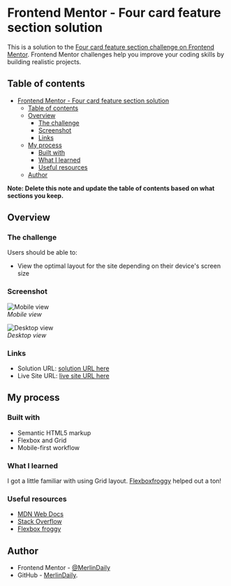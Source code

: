 # Frontend Mentor - Four card feature section solution

This is a solution to the [Four card feature section challenge on Frontend Mentor](https://www.frontendmentor.io/challenges/four-card-feature-section-weK1eFYK). Frontend Mentor challenges help you improve your coding skills by building realistic projects.

## Table of contents

- [Frontend Mentor - Four card feature section solution](#frontend-mentor---four-card-feature-section-solution)
  - [Table of contents](#table-of-contents)
  - [Overview](#overview)
    - [The challenge](#the-challenge)
    - [Screenshot](#screenshot)
    - [Links](#links)
  - [My process](#my-process)
    - [Built with](#built-with)
    - [What I learned](#what-i-learned)
    - [Useful resources](#useful-resources)
  - [Author](#author)

**Note: Delete this note and update the table of contents based on what sections you keep.**

## Overview

### The challenge

Users should be able to:

- View the optimal layout for the site depending on their device's screen size

### Screenshot

![Mobile view](/screenshot/mobile-375px.png)  
_Mobile view_

![Desktop view](/screenshot/desktop-1440px.png)  
_Desktop view_

### Links

- Solution URL: [solution URL here](https://your-solution-url.com)
- Live Site URL: [live site URL here](https://your-live-site-url.com)

## My process

### Built with

- Semantic HTML5 markup
- Flexbox and Grid
- Mobile-first workflow

### What I learned

I got a little familiar with using Grid layout. [Flexboxfroggy](https://flexboxfroggy.com) helped out a ton!

### Useful resources

- [MDN Web Docs](https://developer.mozilla.org/en-US/)
- [Stack Overflow](https://stackoverflow.com)
- [Flexbox froggy](https://flexboxfroggy.com)

## Author

- Frontend Mentor - [@MerlinDaily](https://www.frontendmentor.io/profile/MerlinDaily)
- GitHub - [MerlinDaily](https://github.com/MerlinDaily).
